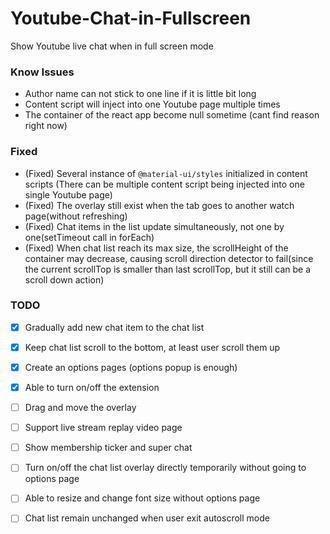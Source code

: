 # Youtube-Chat-in-Fullscreen
Show Youtube live chat when in full screen mode

### Know Issues

- Author name can not stick to one line if it is little bit long
- Content script will inject into one Youtube page multiple times
- The container of the react app become null sometime (cant find reason right now)

### Fixed

- (Fixed) Several instance of `@material-ui/styles` initialized in content scripts (There can be multiple content script being injected into one single Youtube page)
- (Fixed) The overlay still exist when the tab goes to another watch page(without refreshing)
- (Fixed) Chat items in the list update simultaneously, not one by one(setTimeout call in forEach)
- (Fixed) When chat list reach its max size, the scrollHeight of the container may decrease, causing scroll direction detector to fail(since the current scrollTop is smaller than last scrollTop, but it still can be a scroll down action)

### TODO

- [x] Gradually add new chat item to the chat list
- [x] Keep chat list scroll to the bottom, at least user scroll them up
- [x] Create an options pages (options popup is enough)
- [x] Able to turn on/off the extension
- [ ] Drag and move the overlay
- [ ] Support live stream replay video page
- [ ] Show membership ticker and super chat
- [ ] Turn on/off the chat list overlay directly temporarily without going to options page
- [ ] Able to resize and change font size without options page
- [ ] Chat list remain unchanged when user exit autoscroll mode










